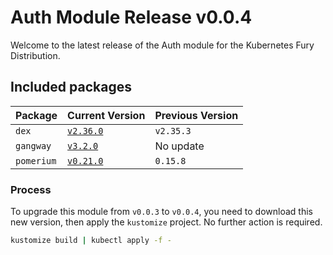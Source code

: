 # Auth Module Release v0.0.4

Welcome to the latest release of the Auth module for the Kubernetes Fury Distribution.

## Included packages

| Package    | Current Version                                                           | Previous Version |
| ---------- | ------------------------------------------------------------------------- | ---------------- |
| `dex`      | [`v2.36.0`](https://github.com/dexidp/dex/releases/tag/v2.36.0)           | `v2.35.3`        |
| `gangway`  | [`v3.2.0`](https://github.com/vmware-archive/gangway/releases/tag/v3.2.0) | No update        |
| `pomerium` | [`v0.21.0`](https://github.com/pomerium/pomerium/releases/tag/v0.21.0)    | `0.15.8`         |

### Process

To upgrade this module from `v0.0.3` to `v0.0.4`, you need to download this new version, then apply the `kustomize` project. No further action is required.

```bash
kustomize build | kubectl apply -f -
```
